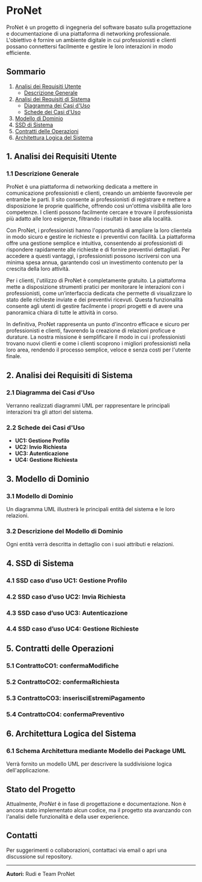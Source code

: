 # ProNet

ProNet è un progetto di ingegneria del software basato sulla progettazione e documentazione di una piattaforma di networking professionale. L'obiettivo è fornire un ambiente digitale in cui professionisti e clienti possano connettersi facilmente e gestire le loro interazioni in modo efficiente.

## Sommario

1. [Analisi dei Requisiti Utente](#1-analisi-dei-requisiti-utente)
    - [Descrizione Generale](#11-descrizione-generale)
2. [Analisi dei Requisiti di Sistema](#2-analisi-dei-requisiti-di-sistema)
    - [Diagramma dei Casi d'Uso](#21-diagramma-dei-casi-duso)
    - [Schede dei Casi d'Uso](#22-schede-dei-casi-duso)
3. [Modello di Dominio](#3-modello-di-dominio)
4. [SSD di Sistema](#4-ssd-di-sistema)
5. [Contratti delle Operazioni](#5-contratti-delle-operazioni)
6. [Architettura Logica del Sistema](#6-architettura-logica-del-sistema)

## 1. Analisi dei Requisiti Utente

### 1.1 Descrizione Generale

ProNet è una piattaforma di networking dedicata a mettere in comunicazione professionisti e clienti, creando un ambiente favorevole per entrambe le parti. Il sito consente ai professionisti di registrare e mettere a disposizione le proprie qualifiche, offrendo così un'ottima visibilità alle loro competenze. I clienti possono facilmente cercare e trovare il professionista più adatto alle loro esigenze, filtrando i risultati in base alla località.

Con ProNet, i professionisti hanno l'opportunità di ampliare la loro clientela in modo sicuro e gestire le richieste e i preventivi con facilità. La piattaforma offre una gestione semplice e intuitiva, consentendo ai professionisti di rispondere rapidamente alle richieste e di fornire preventivi dettagliati. Per accedere a questi vantaggi, i professionisti possono iscriversi con una minima spesa annua, garantendo così un investimento contenuto per la crescita della loro attività.

Per i clienti, l'utilizzo di ProNet è completamente gratuito. La piattaforma mette a disposizione strumenti pratici per monitorare le interazioni con i professionisti, come un’interfaccia dedicata che permette di visualizzare lo stato delle richieste inviate e dei preventivi ricevuti. Questa funzionalità consente agli utenti di gestire facilmente i propri progetti e di avere una panoramica chiara di tutte le attività in corso.

In definitiva, ProNet rappresenta un punto d'incontro efficace e sicuro per professionisti e clienti, favorendo la creazione di relazioni proficue e durature. La nostra missione è semplificare il modo in cui i professionisti trovano nuovi clienti e come i clienti scoprono i migliori professionisti nella loro area, rendendo il processo semplice, veloce e senza costi per l'utente finale.

## 2. Analisi dei Requisiti di Sistema

### 2.1 Diagramma dei Casi d'Uso

Verranno realizzati diagrammi UML per rappresentare le principali interazioni tra gli attori del sistema.

### 2.2 Schede dei Casi d'Uso

- **UC1: Gestione Profilo**
- **UC2: Invio Richiesta**
- **UC3: Autenticazione**
- **UC4: Gestione Richiesta**

## 3. Modello di Dominio

### 3.1 Modello di Dominio

Un diagramma UML illustrerà le principali entità del sistema e le loro relazioni.

### 3.2 Descrizione del Modello di Dominio

Ogni entità verrà descritta in dettaglio con i suoi attributi e relazioni.

## 4. SSD di Sistema

### 4.1 SSD caso d’uso UC1: Gestione Profilo

### 4.2 SSD caso d’uso UC2: Invia Richiesta

### 4.3 SSD caso d’uso UC3: Autenticazione

### 4.4 SSD caso d’uso UC4: Gestione Richieste

## 5. Contratti delle Operazioni

### 5.1 ContrattoCO1: confermaModifiche

### 5.2 ContrattoCO2: confermaRichiesta

### 5.3 ContrattoCO3: inserisciEstremiPagamento

### 5.4 ContrattoCO4: confermaPreventivo

## 6. Architettura Logica del Sistema

### 6.1 Schema Architettura mediante Modello dei Package UML

Verrà fornito un modello UML per descrivere la suddivisione logica dell'applicazione.

## Stato del Progetto

Attualmente, *ProNet* è in fase di progettazione e documentazione. Non è ancora stato implementato alcun codice, ma il progetto sta avanzando con l'analisi delle funzionalità e della user experience.

## Contatti

Per suggerimenti o collaborazioni, contattaci via email o apri una discussione sul repository.

---

**Autori:** Rudi e Team ProNet

